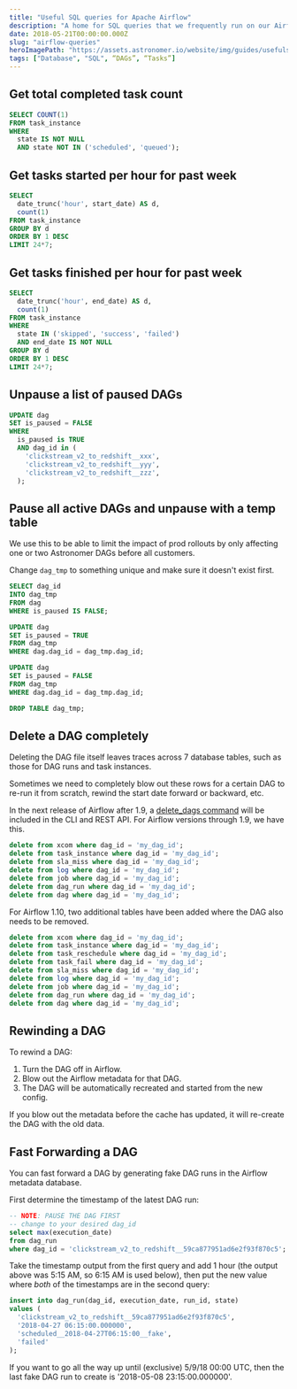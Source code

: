 ```yaml
---
title: "Useful SQL queries for Apache Airflow"
description: "A home for SQL queries that we frequently run on our Airflow postgres database."
date: 2018-05-21T00:00:00.000Z
slug: "airflow-queries"
heroImagePath: "https://assets.astronomer.io/website/img/guides/usefulsqlqueries.png"
tags: ["Database", "SQL", “DAGs”, “Tasks”]
---
```


## Get total completed task count

```sql
SELECT COUNT(1)
FROM task_instance
WHERE
  state IS NOT NULL
  AND state NOT IN ('scheduled', 'queued');
```

## Get tasks started per hour for past week

```sql
SELECT
  date_trunc('hour', start_date) AS d,
  count(1)
FROM task_instance
GROUP BY d
ORDER BY 1 DESC
LIMIT 24*7;
```

## Get tasks finished per hour for past week

```sql
SELECT
  date_trunc('hour', end_date) AS d,
  count(1)
FROM task_instance
WHERE
  state IN ('skipped', 'success', 'failed')
  AND end_date IS NOT NULL
GROUP BY d
ORDER BY 1 DESC
LIMIT 24*7;
```

## Unpause a list of paused DAGs

```sql
UPDATE dag
SET is_paused = FALSE
WHERE
  is_paused is TRUE
  AND dag_id in (
    'clickstream_v2_to_redshift__xxx',
    'clickstream_v2_to_redshift__yyy',
    'clickstream_v2_to_redshift__zzz',
  );
```

## Pause all active DAGs and unpause with a temp table

We use this to be able to limit the impact of prod rollouts by only affecting one or two Astronomer DAGs before all customers.

Change `dag_tmp` to something unique and make sure it doesn't exist first.

```sql
SELECT dag_id
INTO dag_tmp
FROM dag
WHERE is_paused IS FALSE;

UPDATE dag
SET is_paused = TRUE
FROM dag_tmp
WHERE dag.dag_id = dag_tmp.dag_id;

UPDATE dag
SET is_paused = FALSE
FROM dag_tmp
WHERE dag.dag_id = dag_tmp.dag_id;

DROP TABLE dag_tmp;
```

## Delete a DAG completely

Deleting the DAG file itself leaves traces across 7 database tables, such as those for DAG runs and task instances.

Sometimes we need to completely blow out these rows for a certain DAG to re-run it from scratch, rewind the start date forward or backward, etc.

In the next release of Airflow after 1.9, a [delete_dags command](https://stackoverflow.com/a/49683543/149428) will be included in the CLI and REST API.  For Airflow versions through 1.9, we have this.

```sql
delete from xcom where dag_id = 'my_dag_id';
delete from task_instance where dag_id = 'my_dag_id';
delete from sla_miss where dag_id = 'my_dag_id';
delete from log where dag_id = 'my_dag_id';
delete from job where dag_id = 'my_dag_id';
delete from dag_run where dag_id = 'my_dag_id';
delete from dag where dag_id = 'my_dag_id';
```

For Airflow 1.10, two additional tables have been added where the DAG also needs to be removed.

```sql
delete from xcom where dag_id = 'my_dag_id';
delete from task_instance where dag_id = 'my_dag_id';
delete from task_reschedule where dag_id = 'my_dag_id';
delete from task_fail where dag_id = 'my_dag_id';
delete from sla_miss where dag_id = 'my_dag_id';
delete from log where dag_id = 'my_dag_id';
delete from job where dag_id = 'my_dag_id';
delete from dag_run where dag_id = 'my_dag_id';
delete from dag where dag_id = 'my_dag_id';
```

## Rewinding a DAG

To rewind a DAG:

1. Turn the DAG off in Airflow.
1. Blow out the Airflow metadata for that DAG.
1. The DAG will be automatically recreated and started from the new config.

If you blow out the metadata before the cache has updated, it will re-create the DAG with the old data.

## Fast Forwarding a DAG

You can fast forward a DAG by generating fake DAG runs in the Airflow metadata database.

First determine the timestamp of the latest DAG run:

```sql
-- NOTE: PAUSE THE DAG FIRST
-- change to your desired dag_id
select max(execution_date)
from dag_run
where dag_id = 'clickstream_v2_to_redshift__59ca877951ad6e2f93f870c5';
```

Take the timestamp output from the first query and add 1 hour (the output above was 5:15 AM, so 6:15 AM is used below), then put the new value where _both_ of the timestamps are in the second query:

```sql
insert into dag_run(dag_id, execution_date, run_id, state)
values (
  'clickstream_v2_to_redshift__59ca877951ad6e2f93f870c5',
  '2018-04-27 06:15:00.000000',
  'scheduled__2018-04-27T06:15:00__fake',
  'failed'
);
```

If you want to go all the way up until (exclusive) 5/9/18 00:00 UTC, then the last fake DAG run to create is '2018-05-08 23:15:00.000000'.
